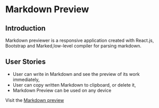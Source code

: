 # Markdown Preview

## Introduction 
Markdown previewer is a responsive application created with React.js, Bootstrap and Marked,low-level compiler for parsing markdown.

## User Stories

* User can write in Markdown and see the preview of its work immediately,
* User can copy written Markdown to clipboard, or delete it,
* Markdown Preview can be used on any device







Visit the [Markdown preview](https://markdwpreview.netlify.com/)
